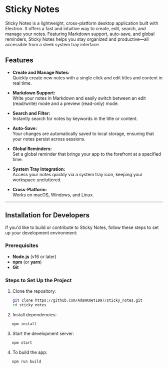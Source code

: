 # Sticky Notes

Sticky Notes is a lightweight, cross-platform desktop application built with Electron. It offers a fast and intuitive way to create, edit, search, and manage your notes. Featuring Markdown support, auto-save, and global reminders, Sticky Notes helps you stay organized and productive—all accessible from a sleek system tray interface.

## Features

- **Create and Manage Notes:**  
  Quickly create new notes with a single click and edit titles and content in real time.
  
- **Markdown Support:**  
  Write your notes in Markdown and easily switch between an edit (read/write) mode and a preview (read-only) mode.
  
- **Search and Filter:**  
  Instantly search for notes by keywords in the title or content.
  
- **Auto-Save:**  
  Your changes are automatically saved to local storage, ensuring that your notes persist across sessions.
  
- **Global Reminders:**  
  Set a global reminder that brings your app to the forefront at a specified time.
  
- **System Tray Integration:**  
  Access your notes quickly via a system tray icon, keeping your workspace uncluttered.
  
- **Cross-Platform:**  
  Works on macOS, Windows, and Linux.

---

## Installation for Developers

If you'd like to build or contribute to Sticky Notes, follow these steps to set up your development environment:

### Prerequisites
- **Node.js** (v16 or later)
- **npm** (or **yarn**)
- **Git**

### Steps to Set Up the Project
1. Clone the repository:
   ```bash
   git clone https://github.com/AdamKmet1997/sticky_notes.git
   cd sticky_notes
   ```
2. Install dependencies:

``` bash
   npm install
```

3. Start the development server:

``` bash
   npm start
```

4. To build the app:

``` bash 
   npm run build
```